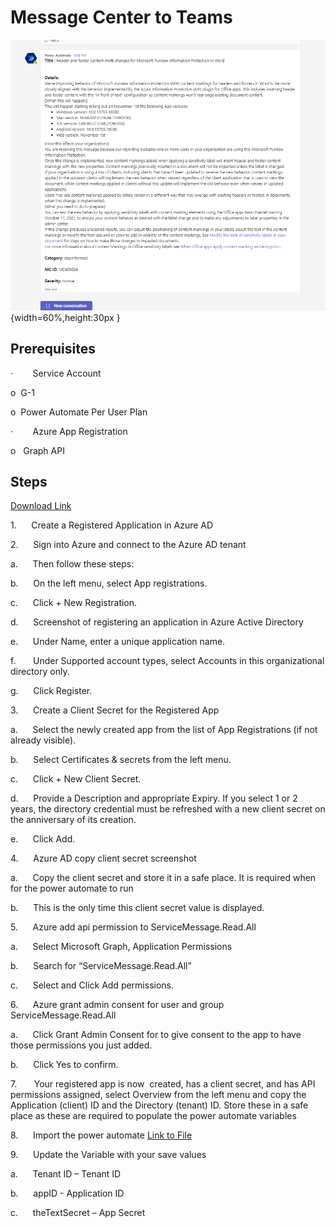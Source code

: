# **Message Center to Teams**

  ![](https://github.com/MSPFE2019/MessageCenter-to-Teams/blob/905b578559f3a1191afe8df92feb12f4ec4b443f/Screenshot%202022-09-29%20225107.png){width=60%,height:30px }

## Prerequisites

·        Service Account

o  G-1

o  Power Automate Per User Plan

·        Azure App Registration

o   Graph API

## Steps

  [Download Link](https://github.com/MSPFE2019/MessageCenter-to-Teams/blob/ee8b4067cd73f31218957e86da2b4d57e4da3200/GetM365ServiceMessages_20220929213956.zip)

1.      Create a Registered Application in Azure AD

2.      Sign into Azure and connect to the Azure AD tenant

a.      Then follow these steps:

b.      On the left menu, select App registrations.

c.      Click + New Registration.

d.      Screenshot of registering an application in Azure Active Directory

e.      Under Name, enter a unique application name.

f.       Under Supported account types, select Accounts in this organizational directory only.

g.      Click Register.

3.      Create a Client Secret for the Registered App

a.      Select the newly created app from the list of App Registrations (if not already visible).

b.      Select Certificates & secrets from the left menu.

c.      Click + New Client Secret.

d.      Provide a Description and appropriate Expiry. If you select 1 or 2 years, the directory credential must be refreshed with a new client secret on the anniversary of its creation.

e.      Click Add.

4.      Azure AD copy client secret screenshot

a.      Copy the client secret and store it in a safe place. It is required when for the power automate to run

b.      This is the only time this client secret value is displayed.

5.      Azure add api permission to ServiceMessage.Read.All

a.      Select Microsoft Graph, Application Permissions

b.      Search for “ServiceMessage.Read.All”

c.      Select and Click Add permissions.

6.      Azure grant admin consent for user and group ServiceMessage.Read.All

a.      Click Grant Admin Consent for <directory name> to give consent to the app to have those permissions you just added.

b.      Click Yes to confirm.

7.       Your registered app is now  created, has a client secret, and has API permissions assigned, select Overview from the left menu and copy the Application (client) ID and the Directory (tenant) ID. Store these in a safe place as these are required to populate the power automate variables

8.      Import the power automate [Link to File](https://github.com/MSPFE2019/MessageCenter-to-Teams/blob/ee8b4067cd73f31218957e86da2b4d57e4da3200/GetM365ServiceMessages_20220929213956.zip)

9.      Update the Variable with your save values

a.      Tenant ID – Tenant ID

b.      appID - Application ID

c.      theTextSecret – App Secret
